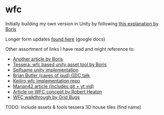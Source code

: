 # wfc

Initially building my own version in Unity by following [this explanation by Boris](https://www.boristhebrave.com/2020/04/13/wave-function-collapse-explained/)

Longer form updates [found here](https://docs.google.com/document/d/1ry2Ay96Y_0STi4RvNOvEKh2qi_g7ikyD3FMVaGFru7E/edit?usp=sharing) (google docs)

Other assortment of links I have read and might reference to:
- [Another article by Boris](https://www.boristhebrave.com/2020/02/08/wave-function-collapse-tips-and-tricks/)
- [Tessera: wfc based unity asset tool by Boris](https://assetstore.unity.com/packages/tools/modeling/tessera-procedural-tile-based-generator-155425)
- [Selfsame unity implementation](https://selfsame.itch.io/unitywfc)
- [Brian Butler (caves of qud) GDC talk](https://www.youtube.com/watch?v=t1O0_yHe-6Y)
- [Keijiro wfc implementation repo](https://github.com/keijiro/WfcMaze)
- [Marian42 article (includes git + yt vid)](https://marian42.de/article/wfc/)
- [Article on WFC concept by Robert Heaton](https://robertheaton.com/2018/12/17/wavefunction-collapse-algorithm/)
- [WFC walkthrough by Grid Bugs](https://gridbugs.org/wave-function-collapse/)

TODO: Include assets & tools
tessera
3D house tiles (find name)
